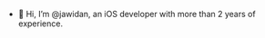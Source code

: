 - 👋 Hi, I’m @jawidan, an iOS developer with more than 2 years of experience.

<!---
jawidan/jawidan is a ✨ special ✨ repository because its `README.md` (this file) appears on your GitHub profile.
You can click the Preview link to take a look at your changes.
--->
